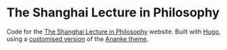 # The Shanghai Lecture in Philosophy

Code for the [The Shanghai Lecture in Philosophy](https://shanghai-lecture.org/) website. Built with [Hugo](https://gohugo.io/), using a [customised version](https://github.com/etc/gohugo-theme-ananke) of the [Ananke theme](https://github.com/theNewDynamic/gohugo-theme-ananke).
